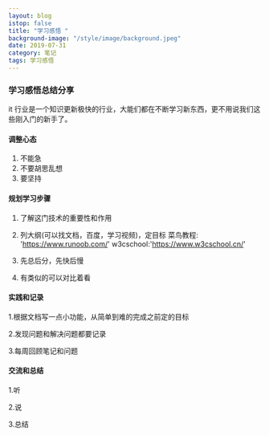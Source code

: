 ```yaml
---
layout: blog
istop: false
title: "学习感悟 "
background-image: "/style/image/background.jpeg"
date: 2019-07-31
category: 笔记
tags: 学习感悟
---
```


### 学习感悟总结分享

it 行业是一个知识更新极快的行业，大能们都在不断学习新东西，更不用说我们这些刚入门的新手了。

#### 调整心态

1. 不能急
2. 不要胡思乱想
3. 要坚持

#### 规划学习步骤

1. 了解这门技术的重要性和作用

2. 列大纲(可以找文档，百度，学习视频)，定目标
   菜鸟教程: 'https://www.runoob.com/'
   w3cschool:'https://www.w3cschool.cn/'

3. 先总后分，先快后慢

4. 有类似的可以对比着看

#### 实践和记录

1.根据文档写一点小功能，从简单到难的完成之前定的目标

2.发现问题和解决问题都要记录

3.每周回顾笔记和问题

#### 交流和总结

1.听

2.说

3.总结
